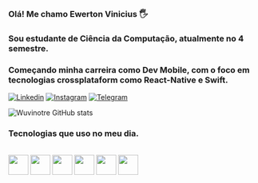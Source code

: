 ### Olá! Me chamo Ewerton Vinicius 🖐️
### Sou estudante de Ciência da Computação, atualmente no 4 semestre.
### Começando minha carreira como Dev Mobile, com o foco em tecnologias crossplataform como React-Native e Swift. 

[![Linkedin](https://img.shields.io/badge/LinkedIn-0077B5?style=for-the-badge&logo=linkedin&logoColor=white)](https://www.linkedin.com/in/ewerton-vinicius-turco-487107204/)
[![Instagram](https://img.shields.io/badge/Instagram-E4405F?style=for-the-badge&logo=instagram&logoColor=white)](https://www.instagram.com/filhotedo_diabo/)
[![Telegram](https://img.shields.io/badge/Telegram-2CA5E0?style=for-the-badge&logo=telegram&logoColor=white)](https://t.me/FilhoteDoDiaboo)

![Wuvinotre GitHub stats](https://github-readme-stats.vercel.app/api?username=wuvinotre&show_icons=true&theme=tokyonight)

### Tecnologias que uso no meu dia.

<div style="display: inline_block"><br/>
    <img src="https://cdn.jsdelivr.net/gh/devicons/devicon/icons/html5/html5-original.svg" width="40" height="40"/>
    <img src="https://cdn.jsdelivr.net/gh/devicons/devicon/icons/css3/css3-original.svg" width="40" height="40"/>
    <img src="https://cdn.jsdelivr.net/gh/devicons/devicon/icons/javascript/javascript-original.svg" width="40" height="40"/>
    <img src="https://cdn.jsdelivr.net/gh/devicons/devicon/icons/react/react-original.svg" width="40" height="40"/>
    <img src="https://cdn.jsdelivr.net/gh/devicons/devicon/icons/flutter/flutter-original.svg" width="40" height="40"/>
    <img src="https://cdn.jsdelivr.net/gh/devicons/devicon/icons/swift/swift-original.svg" width="40" height="40"/>
</div>
